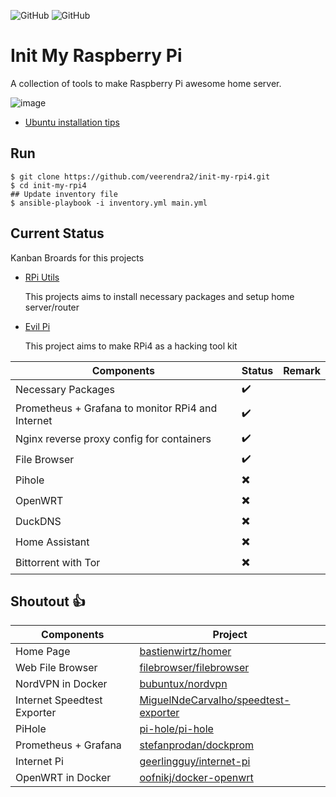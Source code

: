 ![GitHub](https://img.shields.io/badge/Ubuntu%2022.04%20LTS-green)
![GitHub](https://img.shields.io/badge/arm64-green)
# Init My Raspberry Pi
A collection of tools to make Raspberry Pi awesome home server. 

![image](https://user-images.githubusercontent.com/8393701/139601021-2884d09e-b8e7-47eb-8a93-66e5047a36b0.png)

* [Ubuntu installation tips](https://github.com/veerendra2/init-my-rpi4/wiki/Ubuntu-Server-Installation-Tips)

## Run
```
$ git clone https://github.com/veerendra2/init-my-rpi4.git
$ cd init-my-rpi4
## Update inventory file
$ ansible-playbook -i inventory.yml main.yml
```
## Current Status
Kanban Broards for this projects
* [RPi Utils](https://github.com/veerendra2/init-my-rpi4/projects/1)
  
  This projects aims to install necessary packages and setup home server/router
* [Evil Pi](https://github.com/veerendra2/init-my-rpi4/projects/2)
  
  This project aims to make RPi4 as a hacking tool kit

| Components                                        | Status                   | Remark |
| ------------------------------------------------- | ------------------------ | ------ |
| Necessary Packages                                | :heavy_check_mark:       |        |
| Prometheus + Grafana to monitor RPi4 and Internet | :heavy_check_mark:       |        |
| Nginx reverse proxy config for containers         | :heavy_check_mark:       |        |
| File Browser                                      | :heavy_check_mark:       |        |
| Pihole                                            | :heavy_multiplication_x: |        |
| OpenWRT                                           | :heavy_multiplication_x: |        |
| DuckDNS                                           | :heavy_multiplication_x: |        |
| Home Assistant                                    | :heavy_multiplication_x: |        |
| Bittorrent with Tor                               | :heavy_multiplication_x: |        |


## Shoutout :thumbsup:
| Components                  | Project                                                                                         |
| --------------------------- | ----------------------------------------------------------------------------------------------- |
| Home Page                   | [bastienwirtz/homer](https://github.com/bastienwirtz/homer)                                     |
| Web File Browser            | [filebrowser/filebrowser](https://github.com/filebrowser/filebrowser)                           |
| NordVPN in Docker           | [bubuntux/nordvpn](https://github.com/bubuntux/nordvpn)                                         |
| Internet Speedtest Exporter | [MiguelNdeCarvalho/speedtest-exporter](https://github.com/MiguelNdeCarvalho/speedtest-exporter) |
| PiHole                      | [pi-hole/pi-hole](https://github.com/pi-hole/pi-hole)                                           |
| Prometheus + Grafana        | [stefanprodan/dockprom](https://github.com/stefanprodan/dockprom)                               |
| Internet Pi                 | [geerlingguy/internet-pi](https://github.com/geerlingguy/internet-pi)                           |
| OpenWRT in Docker           | [oofnikj/docker-openwrt](https://github.com/oofnikj/docker-openwrt)                             |
